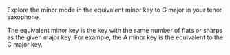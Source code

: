 Explore the minor mode in the equivalent minor key to G major in your tenor saxophone.

The equivalent minor key is the key with the same number of flats or sharps as the given major key.
For example, the A minor key is the equivalent to the C major key.